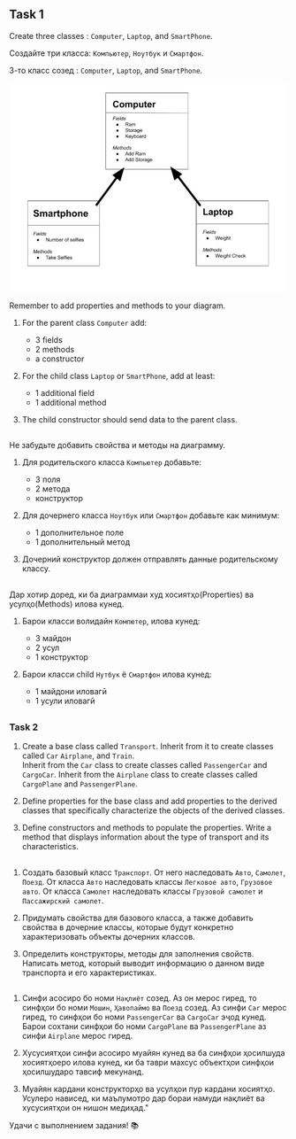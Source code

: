 

## Task 1

Create three classes : `Computer`, `Laptop`, and `SmartPhone`.   

Создайте три класса: `Компьютер`, `Ноутбук` и `Смартфон`.

3-то класс созед : `Computer`, `Laptop`, and `SmartPhone`.

![Screenshot_1](./Images/Screenshot_1.jpg)

 Remember to add properties and methods to your diagram.
1. For the parent class `Computer` add:
   - 3 fields
   - 2 methods
   - a constructor

2. For the child class `Laptop` or `SmartPhone`, add at least:
   - 1 additional field
   - 1 additional method

3. The child constructor should send data to the parent class.

##

Не забудьте добавить свойства и методы на диаграмму.
1. Для родительского класса `Компьютер` добавьте:
    - 3 поля
    - 2 метода
    - конструктор

2. Для дочернего класса `Ноутбук` или `Смартфон` добавьте как минимум:
    - 1 дополнительное поле
    - 1 дополнительный метод

3. Дочерний конструктор должен отправлять данные родительскому классу.

##

Дар хотир доред, ки ба диаграммаи худ хосиятҳо(Properties) ва усулҳо(Methods) илова кунед.
1. Барои класси волидайн `Компютер`, илова кунед:
    - 3 майдон
    - 2 усул
    - 1 конструктор

2. Барои класси сhild  `Нутбук` ё `Смартфон` илова кунед:
    - 1 майдони иловагӣ
    - 1 усули иловагӣ

##

### Task 2

1. Create a base class called `Transport`. Inherit from it to create classes called `Car` `Airplane`, and `Train`.                                                
Inherit from the `Car` class to create classes called `PassengerCar` and `CargoCar`.      Inherit from the `Airplane` class to create classes called `CargoPlane` and `PassengerPlane`.                                                 
2. Define properties for the base class and add properties to the derived classes that specifically characterize the objects of the derived classes.

3. Define constructors and methods to populate the properties. Write a method that displays information about the type of transport and its characteristics.

##

1. Создать базовый класс `Транспорт`. От него наследовать `Авто`, `Самолет`, `Поезд`.
От класса `Авто` наследовать классы `Легковое авто`, `Грузовое авто`. От класса `Самолет` наследовать классы `Грузовой самолет` и `Пассажирский самолет`.

2. Придумать свойства для базового класса, а также добавить свойства в дочерние классы, которые будут конкретно характеризовать объекты дочерних классов.

3. Определить конструкторы, методы для заполнения свойств. Написать метод, который выводит информацию о данном виде транспорта и его характеристиках.


##

1. Синфи асосиро бо номи `Нақлиёт` созед. Аз он мерос гиред, то синфҳои бо номи `Мошин`, `Ҳавопаймо` ва `Поезд` созед.
Аз синфи `Car` мерос гиред, то синфҳои бо номи `PassengerCar` ва `CargoCar` эҷод кунед.
Барои сохтани синфҳои бо номи `CargoPlane` ва `PassengerPlane` аз синфи `Airplane` мерос гиред.

3. Хусусиятҳои синфи асосиро муайян кунед ва ба синфҳои ҳосилшуда хосиятҳоеро илова кунед, ки ба таври махсус объектҳои синфҳои ҳосилшударо тавсиф мекунанд.

4. Муайян кардани конструкторҳо ва усулҳои пур кардани хосиятҳо. Усулеро нависед, ки маълумотро дар бораи намуди нақлиёт ва хусусиятҳои он нишон медиҳад."

Удачи с выполнением задания! 📚





